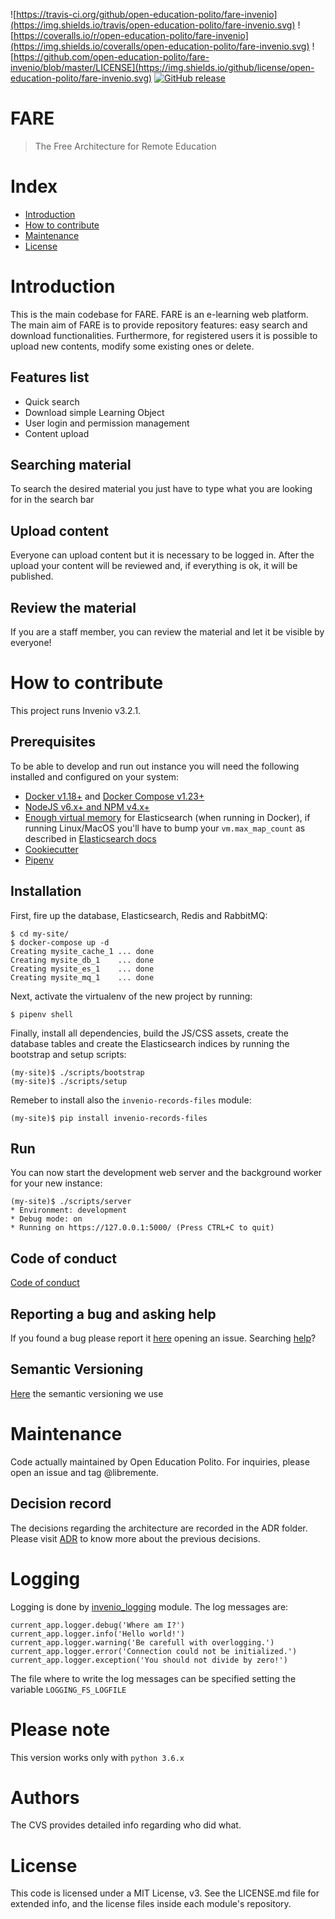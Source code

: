 ![https://travis-ci.org/github/open-education-polito/fare-invenio](https://img.shields.io/travis/open-education-polito/fare-invenio.svg)
![https://coveralls.io/r/open-education-polito/fare-invenio](https://img.shields.io/coveralls/open-education-polito/fare-invenio.svg)
![https://github.com/open-education-polito/fare-invenio/blob/master/LICENSE](https://img.shields.io/github/license/open-education-polito/fare-invenio.svg)
[![GitHub release](https://img.shields.io/github/release/open-education-polito/fare-invenio.svg?style=plastic)](https://github.com/open-education-polito/fare-invenio/releases)

# FARE
> The Free Architecture for Remote Education

# Index
- [Introduction](#introduction)
- [How to contribute](#how-to-contribute)
- [Maintenance](#Maintenance)
- [License](#license)

# Introduction 
This is the main codebase for FARE. FARE is an e-learning web platform. The
main aim of FARE is to provide repository features: easy search and download
functionalities. 
Furthermore, for registered users it is possible to upload new contents, modify
some existing ones or delete. 

## Features list
* Quick search 
* Download simple Learning Object
* User login and permission management
* Content upload

## Searching material
To search the desired material you just have to type what you are looking for
in the search bar

## Upload content
Everyone can upload content but it is necessary to be logged in. After the upload your
content will be reviewed and, if everything is ok, it will be published. 

## Review the material
If you are a staff member, you can review the material and let it be visible by
everyone!

# How to contribute

This project runs Invenio v3.2.1. 

## Prerequisites

To be able to develop and run out instance you will need the following installed and configured on your system:

* [Docker v1.18+](https://docs.docker.com/install/) and [Docker Compose v1.23+](https://docs.docker.com/compose/install/)
* [NodeJS v6.x+ and NPM v4.x+](https://nodejs.org/en/download/package-manager/)
* [Enough virtual memory](https://www.elastic.co/guide/en/elasticsearch/reference/current/docker.html#docker-cli-run-prod-mode) for Elasticsearch (when running in Docker), if running Linux/MacOS you'll have to bump your `vm.max_map_count` as described in [Elasticsearch docs](https://www.elastic.co/guide/en/elasticsearch/reference/current/vm-max-map-count.html)
* [Cookiecutter](https://cookiecutter.readthedocs.io/en/latest/)
* [Pipenv](https://pipenv.readthedocs.io/en/latest/)

## Installation

First, fire up the database, Elasticsearch, Redis and RabbitMQ:

```
$ cd my-site/
$ docker-compose up -d
Creating mysite_cache_1 ... done
Creating mysite_db_1    ... done
Creating mysite_es_1    ... done
Creating mysite_mq_1    ... done
```

Next, activate the virtualenv of the new project by running:

```
$ pipenv shell
```


Finally, install all dependencies, build the JS/CSS assets, create the database tables and create the Elasticsearch indices by running the bootstrap and setup scripts:

```
(my-site)$ ./scripts/bootstrap
(my-site)$ ./scripts/setup
```

Remeber to install also the `invenio-records-files` module:

```
(my-site)$ pip install invenio-records-files
```

## Run

You can now start the development web server and the background worker for your new instance:

```
(my-site)$ ./scripts/server
* Environment: development
* Debug mode: on
* Running on https://127.0.0.1:5000/ (Press CTRL+C to quit)
```

## Code of conduct
[Code of conduct](https://www.contributor-covenant.org/)

## Reporting a bug and asking help

If you found a bug please report it [here](https://github.com/open-education-polito/fare-invenio) opening an issue.
Searching [help](https://github.com/open-education-polito/fare-invenio)?

## Semantic Versioning
[Here](https://semver.org/) the semantic versioning we use

# Maintenance
Code actually maintained by Open Education Polito.
For inquiries, please open an issue and tag @libremente.

## Decision record
The decisions regarding the architecture are recorded in the ADR folder. Please
visit [ADR](docs/architecture/decisions) to know more about the previous
decisions.

# Logging
Logging is done by [invenio_logging](https://invenio-logging.readthedocs.io/en/latest/index.html) module.
The log messages are:
```
current_app.logger.debug('Where am I?')
current_app.logger.info('Hello world!')
current_app.logger.warning('Be carefull with overlogging.')
current_app.logger.error('Connection could not be initialized.')
current_app.logger.exception('You should not divide by zero!')
```
The file where to write the log messages can be specified setting the variable `LOGGING_FS_LOGFILE`

# Please note
This version works only with `python 3.6.x`

# Authors
The CVS provides detailed info regarding who did what. 

# License
This code is licensed under a MIT License, v3. See the LICENSE.md file for
extended info, and the license files inside each module's repository.
